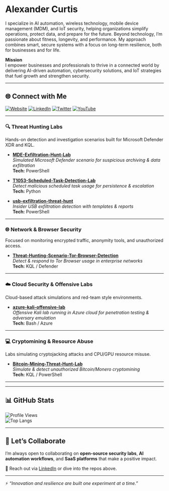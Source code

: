 #  Alexander Curtis  

I specialize in AI automation, wireless technology, mobile device management (MDM), and IoT security, helping organizations simplify operations, protect data, and prepare for the future. Beyond technology, I’m passionate about fitness, longevity, and performance. My approach combines smart, secure systems with a focus on long-term resilience, both for businesses and for life.

 **Mission**  
I empower businesses and professionals to thrive in a connected world by delivering AI-driven automation, cybersecurity solutions, and IoT strategies that fuel growth and strengthen security.  

---

## 🌐 Connect with Me  

[![Website](https://img.shields.io/badge/Website-qexa.com-blue?logo=google-chrome)](https://qexa.com) 
[![LinkedIn](https://img.shields.io/badge/LinkedIn-Alexander%20S.%20Curtis-blue?logo=linkedin)](https://www.linkedin.com/in/alexanderscurtis) 
[![Twitter](https://img.shields.io/badge/Twitter-@alexandercurtis-blue?logo=twitter)](https://x.com/alexandercurtis) 
[![YouTube](https://img.shields.io/badge/YouTube-@alexanderscurtis-red?logo=youtube)](https://www.youtube.com/@alexanderscurtis)

---

### 🔍 Threat Hunting Labs  
Hands-on detection and investigation scenarios built for Microsoft Defender XDR and KQL.  

- [**MDE-Exfiltration-Hunt-Lab**](https://github.com/qexa/MDE-Exfiltration-Hunt-Lab)  
  *Simulated Microsoft Defender scenario for suspicious archiving & data exfiltration*  
  **Tech:** PowerShell  

- [**T1053-Scheduled-Task-Detection-Lab**](https://github.com/qexa/T1053-Scheduled-Task-Detection-Lab)  
  *Detect malicious scheduled task usage for persistence & escalation*  
  **Tech:** Python  

- [**usb-exfiltration-threat-hunt**](https://github.com/qexa/usb-exfiltration-threat-hunt)  
  *Insider USB exfiltration detection with templates & reports*  
  **Tech:** PowerShell  

---

### 🌐 Network & Browser Security  
Focused on monitoring encrypted traffic, anonymity tools, and unauthorized access.  

- [**Threat-Hunting-Scenario-Tor-Browser-Detection**](https://github.com/qexa/Threat-Hunting-Scenario-Tor-Browser-Detection)  
  *Detect & respond to Tor Browser usage in enterprise networks*  
  **Tech:** KQL / Defender  

---

### ☁️ Cloud Security & Offensive Labs  
Cloud-based attack simulations and red-team style environments.  

- [**azure-kali-offensive-lab**](https://github.com/qexa/azure-kali-offensive-lab)  
  *Offensive Kali lab running in Azure cloud for penetration testing & adversary emulation*  
  **Tech:** Bash / Azure  

---

### 💻 Cryptomining & Resource Abuse  
Labs simulating cryptojacking attacks and CPU/GPU resource misuse.  

- [**Bitcoin-Mining-Threat-Hunt-Lab**](https://github.com/qexa/Bitcoin-Mining-Threat-Hunt-Lab)  
  *Simulate & detect unauthorized Bitcoin/Monero cryptomining*  
  **Tech:** KQL / PowerShell  

---

---

## 📊 GitHub Stats  

![Profile Views](https://komarev.com/ghpvc/?username=qexa&color=blue)  
![Top Langs](https://github-readme-stats.vercel.app/api/top-langs/?username=qexa&layout=compact&theme=tokyonight)  

---

## 🤝 Let’s Collaborate  

I’m always open to collaborating on **open-source security labs**, **AI automation workflows**, and **SaaS platforms** that make a positive impact.  

📩 Reach out via [LinkedIn](https://www.linkedin.com/in/alexanderscurtis) or dive into the repos above.  

---

⚡ *“Innovation and resilience are built one experiment at a time.”*  

